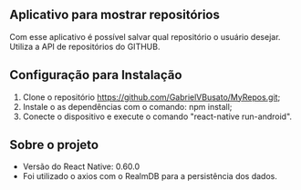 ## Aplicativo para mostrar repositórios

Com esse aplicativo é possível salvar qual repositório o usuário desejar. Utiliza a API de repositórios do GITHUB.

## Configuração para Instalação

1. Clone o repositório https://github.com/GabrielVBusato/MyRepos.git;
2. Instale o as dependências com o comando: npm install;
3. Conecte o dispositivo e execute o comando "react-native run-android".

## Sobre o projeto

<ul>

<li>Versão do React Native: 0.60.0</li>
<li> Foi utilizado o axios com o RealmDB para a persistência dos dados. </li>

</ul>
